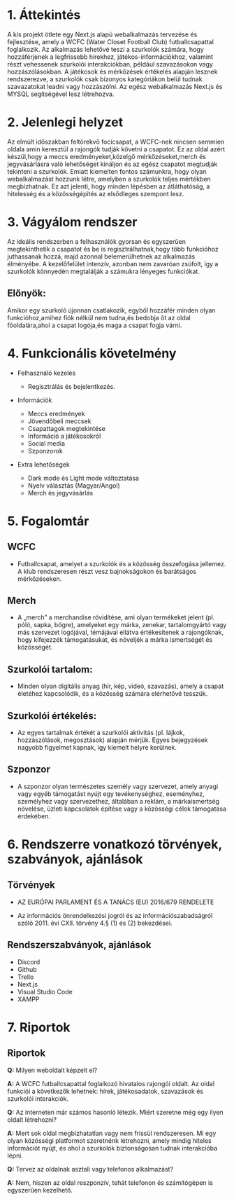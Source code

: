 # 1. Áttekintés 
A kis projekt ötlete egy Next.js alapú webalkalmazás tervezése és fejlesztése, amely a WCFC (Water Closet Football Club) futballcsapattal foglalkozik. Az alkalmazás lehetővé teszi a szurkolók számára, hogy hozzáférjenek a legfrissebb hírekhez, játékos-információkhoz, valamint részt vehessenek szurkolói interakciókban, például szavazásokon vagy hozzászólásokban. A játékosok és mérkőzések értékelés alapján lesznek rendszerezve, a szurkolók csak bizonyos kategóriákon belül tudnak szavazatokat leadni vagy hozzászólni.
Az egész webalkalmazás Next.js és MYSQL segítségével lesz létrehozva.

# 2. Jelenlegi helyzet
Az elmúlt időszakban feltörekvő focicsapat, a WCFC-nek nincsen semmien oldala amin keresztül a rajongók tudják követni a csapatot. Ez az oldal azért készül,hogy a meccs eredményeket,közelgő mérkőzéseket,merch és jegyvásárlásra való lehetőséget kináljon és az egész csapatot megtudják tekinteni a szurkolók. Emiatt kiemelten fontos számunkra, hogy olyan webalkalmazást hozzunk létre, amelyben a szurkolók teljes mértékben megbízhatnak. Ez azt jelenti, hogy minden lépésben az átláthatóság, a hitelesség és a közösségépítés az elsődleges szempont lesz.

# 3. Vágyálom rendszer
Az ideális rendszerben a felhasználók gyorsan és egyszerűen megtekinthetik a csapatot és be is regisztrálhatnak,hogy több funkcióhoz juthassanak hozzá, majd azonnal belemerülhetnek az alkalmazás élményébe. A kezelőfelület intenzív, azonban nem zavaróan zsúfolt, így a szurkolók könnyedén megtalálják a számukra lényeges funkciókat.

## Előnyök: 
Amikor egy szurkoló újonnan csatlakozik, egyből hozzáfér minden olyan funkcióhoz,amihez fiók nélkül nem tudna,és bedobja őt az oldal főoldalára,ahol a csapat logója,és maga a csapat fogja várni.

# 4. Funkcionális követelmény
- Felhasználó kezelés
    - Regisztrálás és bejelentkezés.
- Információk
    - Meccs eredmények
    - Jövendőbeli meccsek
    - Csapattagok megtekintése
    - Információ a játékosokról
    - Social media
    - Szponzorok

- Extra lehetőségek
    - Dark mode és Light mode változtatása
    - Nyelv választás (Magyar/Angol)
    - Merch és jegyvásárlás    

# 5. Fogalomtár
## WCFC
- Futballcsapat, amelyet a szurkolók és a közösség összefogása jellemez. A klub rendszeresen részt vesz bajnokságokon és barátságos mérkőzéseken.
## Merch
- A „merch” a merchandise rövidítése, ami olyan termékeket jelent (pl. póló, sapka, bögre), amelyeket egy márka, zenekar, tartalomgyártó vagy más szervezet logójával, témájával ellátva értékesítenek a rajongóknak, hogy kifejezzék támogatásukat, és növeljék a márka ismertségét és közösségét. 
## Szurkolói tartalom:
- Minden olyan digitális anyag (hír, kép, videó, szavazás), amely a csapat életéhez kapcsolódik, és a közösség számára elérhetővé tesszük.
## Szurkolói értékelés:
- Az egyes tartalmak értékét a szurkolói aktivitás (pl. lájkok, hozzászólások, megosztások) alapján mérjük. Egyes bejegyzések nagyobb figyelmet kapnak, így kiemelt helyre kerülnek.

## Szponzor
- A szponzor olyan természetes személy vagy szervezet, amely anyagi vagy egyéb támogatást nyújt egy tevékenységhez, eseményhez, személyhez vagy szervezethez, általában a reklám, a márkaismertség növelése, üzleti kapcsolatok építése vagy a közösségi célok támogatása érdekében.

# 6. Rendszerre vonatkozó törvények, szabványok, ajánlások
## Törvények
- AZ EURÓPAI PARLAMENT ÉS A TANÁCS (EU) 2016/679 RENDELETE

- Az információs önrendelkezési jogról és az információszabadságról szóló 2011. évi CXII. törvény 4.§ (1) és (2) bekezdései.

## Rendszerszabványok, ajánlások
- Discord
- Github
- Trello
- Next.js
- Visual Studio Code
- XAMPP


# 7. Riportok

## Riportok
**Q:** Milyen weboldalt képzelt el?

**A:** A WCFC futballcsapattal foglalkozó hivatalos rajongói oldalt. Az oldal funkciói a következők lehetnek: hírek, játékosadatok, szavazások és szurkolói interakciók.

**Q:** Az interneten már számos hasonló létezik. Miért szeretne még egy ilyen oldalt létrehozni? 

**A:** Mert sok oldal megbízhatatlan vagy nem frissül rendszeresen. Mi egy olyan közösségi platformot szeretnénk létrehozni, amely mindig hiteles információt nyújt, és ahol a szurkolók biztonságosan tudnak interakcióba lépni.

**Q:** Tervez az oldalnak asztali vagy telefonos alkalmazást?

**A:** Nem, hiszen az oldal reszponzív, tehát telefonon és számítógépen is egyszerűen kezelhető.